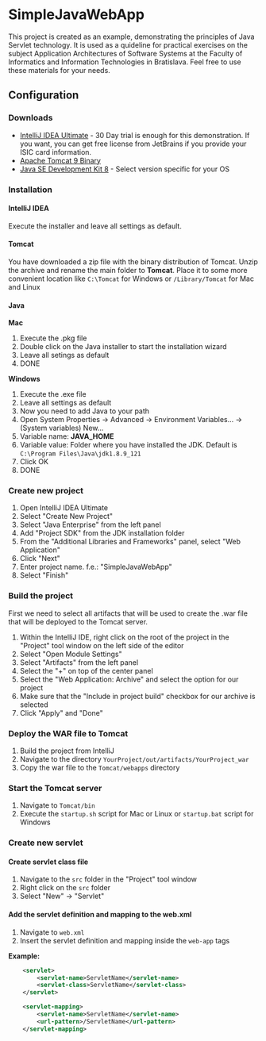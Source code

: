 # SimpleJavaWebApp
This  project is created as an example, demonstrating the principles of Java Servlet technology. It is used as a quideline for practical exercises on the subject Application Architectures of Software Systems at the Faculty of Informatics and Information Technologies in Bratislava. Feel free to use these materials for your needs.

## Configuration

### Downloads
* [IntelliJ IDEA Ultimate](https://www.jetbrains.com/idea/download) - 30 Day trial is enough for this demonstration. If you want, you can get free license from JetBrains if you provide your ISIC card information.
* [Apache Tomcat 9 Binary](http://tux.rainside.sk/apache/tomcat/tomcat-9/v9.0.0.M19/bin/apache-tomcat-9.0.0.M19.zip)
* [Java SE Development Kit 8](http://www.oracle.com/technetwork/java/javase/downloads/jdk8-downloads-2133151.html) - Select version specific for your OS

### Installation

#### IntelliJ IDEA

Execute the installer and leave all settings as default. 

#### Tomcat

You have downloaded a zip file with the binary distribution of Tomcat. Unzip the archive and rename the main folder to **Tomcat**. Place it to some more convenient location like `C:\Tomcat` for Windows or `/Library/Tomcat` for Mac and Linux

#### Java

**Mac**
1. Execute the .pkg file
2. Double click on the Java installer to start the installation wizard
3. Leave all setings as default
4. DONE

**Windows**
1. Execute the .exe file 
2. Leave all settings as default
3. Now you need to add Java to your path
4. Open System Properties -> Advanced -> Environment Variables... -> (System variables) New...
5. Variable name: **JAVA_HOME**
6. Variable value: Folder where you have installed the JDK. Default is `C:\Program Files\Java\jdk1.8.9_121`
7. Click OK
8. DONE


### Create new project

1. Open IntelliJ IDEA Ultimate
2. Select "Create New Project"
3. Select "Java Enterprise" from the left panel
4. Add "Project SDK" from the JDK installation folder
5. From the "Additional Libraries and Frameworks" panel, select "Web Application"
6. Click "Next"
7. Enter project name. f.e.: "SimpleJavaWebApp"
8. Select "Finish"

### Build the project
First we need to select all artifacts that will be used to create the .war file that will be deployed to the Tomcat server.

1. Within the IntelliJ IDE, right click on the root of the project in the "Project" tool window on the left side of the editor
2. Select "Open Module Settings"
3. Select "Artifacts" from the left panel
4. Select the "+" on top of the center panel
5. Select the "Web Application: Archive" and select the option for our project
6. Make sure that the "Include in project build" checkbox for our archive is selected
7. Click "Apply" and "Done"

### Deploy the WAR file to Tomcat
1. Build the project from IntelliJ
2. Navigate to the directory `YourProject/out/artifacts/YourProject_war`
3. Copy the war file to the `Tomcat/webapps` directory

### Start the Tomcat server
1. Navigate to `Tomcat/bin`
2. Execute the `startup.sh` script for Mac or Linux or `startup.bat` script for Windows

### Create new servlet

#### Create servlet class file
1. Navigate to the `src` folder in the "Project" tool window
2. Right click on the `src` folder 
3. Select "New" -> "Servlet"

#### Add the servlet definition and mapping to the web.xml
1. Navigate to `web.xml`
2. Insert the servlet definition and mapping inside the `web-app` tags

**Example:**
```xml
    <servlet>
        <servlet-name>ServletName</servlet-name>
        <servlet-class>ServletName</servlet-class>
    </servlet>

    <servlet-mapping>
        <servlet-name>ServletName</servlet-name>
        <url-pattern>/ServletName</url-pattern>
    </servlet-mapping>
```

